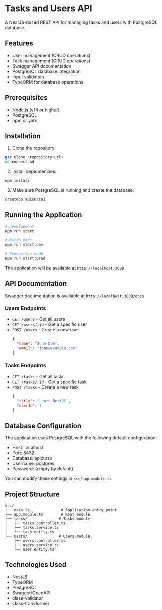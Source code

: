 # Tasks and Users API

A NestJS-based REST API for managing tasks and users with PostgreSQL database.

## Features

- User management (CRUD operations)
- Task management (CRUD operations)
- Swagger API documentation
- PostgreSQL database integration
- Input validation
- TypeORM for database operations

## Prerequisites

- Node.js (v14 or higher)
- PostgreSQL
- npm or yarn

## Installation

1. Clone the repository:

```bash
git clone <repository-url>
cd connect-bd
```

2. Install dependencies:

```bash
npm install
```

3. Make sure PostgreSQL is running and create the database:

```bash
createdb apicurso1
```

## Running the Application

```bash
# Development
npm run start

# Watch mode
npm run start:dev

# Production mode
npm run start:prod
```

The application will be available at `http://localhost:3000`

## API Documentation

Swagger documentation is available at `http://localhost:3000/docs`

### Users Endpoints

- `GET /users` - Get all users
- `GET /users/:id` - Get a specific user
- `POST /users` - Create a new user
  ```json
  {
    "name": "John Doe",
    "email": "john@example.com"
  }
  ```

### Tasks Endpoints

- `GET /tasks` - Get all tasks
- `GET /tasks/:id` - Get a specific task
- `POST /tasks` - Create a new task
  ```json
  {
    "title": "Learn NestJS",
    "userId": 1
  }
  ```

## Database Configuration

The application uses PostgreSQL with the following default configuration:

- Host: localhost
- Port: 5432
- Database: apicurso
- Username: postgres
- Password: (empty by default)

You can modify these settings in `src/app.module.ts`

## Project Structure

```
src/
├── main.ts              # Application entry point
├── app.module.ts        # Root module
├── tasks/              # Tasks module
│   ├── tasks.controller.ts
│   ├── tasks.service.ts
│   └── task.entity.ts
└── users/              # Users module
    ├── users.controller.ts
    ├── users.service.ts
    └── user.entity.ts
```

## Technologies Used

- NestJS
- TypeORM
- PostgreSQL
- Swagger/OpenAPI
- class-validator
- class-transformer

